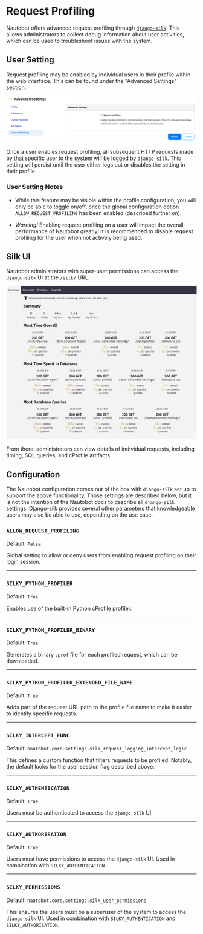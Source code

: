 # Request Profiling

Nautobot offers advanced request profiling through [`django-silk`](https://github.com/jazzband/django-silk). This allows administrators to collect debug information about user activities, which can be used to troubleshoot issues with the system.

## User Setting

Request profiling may be enabled by individual users in their profile within the web interface. This can be found under the "Advanced Settings" section.

![user advanced settings](../../../media/user-guide/administration/guides/request-profiling/advanced-settings.png)

Once a user enables request profiling, all subsequent HTTP requests made by that specific user to the system will be logged by `django-silk`. This setting will persist until the user either logs out or disables the setting in their profile.

### User Setting Notes

- While this feature may be visible within the profile configuration, you will only be able to toggle on/off, once the global configuration option `ALLOW_REQUEST_PROFILING` has been enabled (described further on).

- *Warning!* Enabling request profiling on a user will impact the overall performance of Nautobot greatly! It is recommended to disable request profiling for the user when not actively being used.

## Silk UI

Nautobot administrators with super-user permissions can access the `django-silk` UI at the `/silk/` URL.

![silk ui](../../../media/user-guide/administration/guides/request-profiling/silk-ui.png)

From there, administrators can view details of individual requests, including timing, SQL queries, and cProfile artifacts.

## Configuration

The Nautobot configuration comes out of the box with `django-silk` set up to support the above functionality. Those settings are described below, but it is not the intention of the Nautobot docs to describe all `django-silk` settings. Django-silk provides several other parameters that knowledgeable users may also be able to use, depending on the use case.

### `ALLOW_REQUEST_PROFILING`

Default: `False`

Global setting to allow or deny users from enabling request profiling on their login session.

---

### `SILKY_PYTHON_PROFILER`

Default: `True`

Enables use of the built-in Python cProfile profiler.

---

### `SILKY_PYTHON_PROFILER_BINARY`

Default: `True`

Generates a binary `.prof` file for each profiled request, which can be downloaded.

---

### `SILKY_PYTHON_PROFILER_EXTENDED_FILE_NAME`

Default: `True`

Adds part of the request URL path to the profile file name to make it easier to identify specific requests.

---

### `SILKY_INTERCEPT_FUNC`

Default: `nautobot.core.settings.silk_request_logging_intercept_logic`

This defines a custom function that filters requests to be profiled. Notably, the default looks for the user session flag described above.

---

### `SILKY_AUTHENTICATION`

Default: `True`

Users must be authenticated to access the `django-silk` UI.

---

### `SILKY_AUTHORISATION`

Default: `True`

Users must have permissions to access the `django-silk` UI. Used in combination with `SILKY_AUTHENTICATION`.

---

### `SILKY_PERMISSIONS`

Default: `nautobot.core.settings.silk_user_permissions`

This ensures the users must be a superuser of the system to access the `django-silk` UI. Used in combination with `SILKY_AUTHENTICATION` and `SILKY_AUTHORISATION`.
